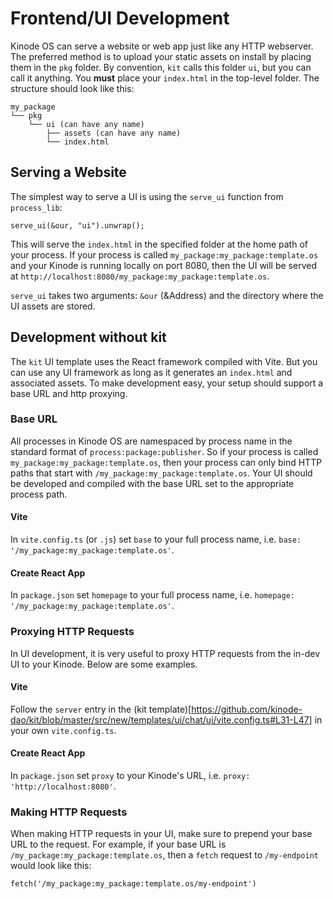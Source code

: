# Frontend/UI Development

Kinode OS can serve a website or web app just like any HTTP webserver.
The preferred method is to upload your static assets on install by placing them in the `pkg` folder.
By convention, `kit` calls this folder `ui`, but you can call it anything.
You **must** place your `index.html` in the top-level folder.
The structure should look like this:

```
my_package
└── pkg
    └── ui (can have any name)
        ├── assets (can have any name)
        └── index.html
```

## Serving a Website

The simplest way to serve a UI is using the `serve_ui` function from `process_lib`:

```
serve_ui(&our, "ui").unwrap();
```

This will serve the `index.html` in the specified folder at the home path of your process.
If your process is called `my_package:my_package:template.os` and your Kinode is running locally on port 8080,
then the UI will be served at `http://localhost:8080/my_package:my_package:template.os`.

`serve_ui` takes two arguments: `&our` (&Address) and the directory where the UI assets are stored.

## Development without kit

The `kit` UI template uses the React framework compiled with Vite.
But you can use any UI framework as long as it generates an `index.html` and associated assets.
To make development easy, your setup should support a base URL and http proxying.

### Base URL

All processes in Kinode OS are namespaced by process name in the standard format of `process:package:publisher`.
So if your process is called `my_package:my_package:template.os`, then your process can only bind HTTP paths that start with `/my_package:my_package:template.os`.
Your UI should be developed and compiled with the base URL set to the appropriate process path.

#### Vite

In `vite.config.ts` (or `.js`) set `base` to your full process name, i.e. `base: '/my_package:my_package:template.os'`.

#### Create React App

In `package.json` set `homepage` to your full process name, i.e. `homepage: '/my_package:my_package:template.os'`.

### Proxying HTTP Requests

In UI development, it is very useful to proxy HTTP requests from the in-dev UI to your Kinode.
Below are some examples.

#### Vite

Follow the `server` entry in the (kit template)[https://github.com/kinode-dao/kit/blob/master/src/new/templates/ui/chat/ui/vite.config.ts#L31-L47] in your own `vite.config.ts`.

#### Create React App

In `package.json` set `proxy` to your Kinode's URL, i.e. `proxy: 'http://localhost:8080'`.

### Making HTTP Requests

When making HTTP requests in your UI, make sure to prepend your base URL to the request.
For example, if your base URL is `/my_package:my_package:template.os`, then a `fetch` request to `/my-endpoint` would look like this:

```
fetch('/my_package:my_package:template.os/my-endpoint')
```
